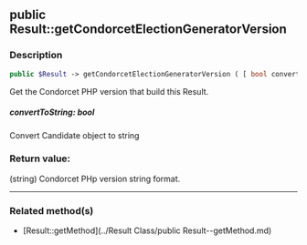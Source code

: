 ## public Result::getCondorcetElectionGeneratorVersion

### Description    

```php
public $Result -> getCondorcetElectionGeneratorVersion ( [ bool convertToString = false] )
```

Get the Condorcet PHP version that build this Result.    


##### **convertToString:** *bool*   
Convert Candidate object to string    



### Return value:   

(string) Condorcet PHp version string format.


---------------------------------------

### Related method(s)      

* [Result::getMethod](../Result Class/public Result--getMethod.md)    
